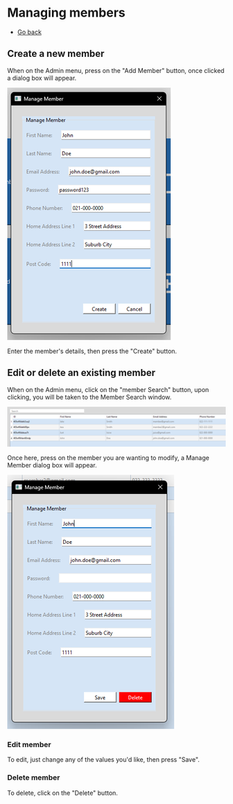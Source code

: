 # Managing members

- [Go back](./README.md#admin-menu)

## Create a new member

When on the Admin menu, press on the "Add Member" button, once clicked a dialog box will appear.

![Add member dialog box](./assets/add_member.png)

Enter the member's details, then press the "Create" button.

## Edit or delete an existing member

When on the Admin menu, click on the "member Search" button, upon clicking, you will be taken to the Member Search window.

![Member search full screen window](./assets/member_search.png)

Once here, press on the member you are wanting to modify, a Manage Member dialog box will appear.

![Manage member dialog box](./assets/manage_member.png)

### Edit member

To edit, just change any of the values you'd like, then press "Save".

### Delete member

To delete, click on the "Delete" button.
